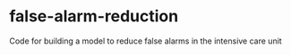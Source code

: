 # false-alarm-reduction
Code for building a model to reduce false alarms in the intensive care unit
